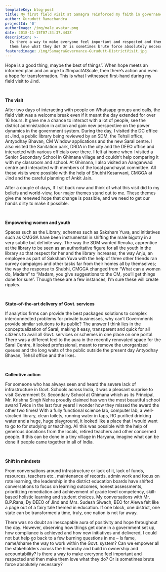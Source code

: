 ```yaml
---
templateKey: blog-post
title: My first field visit at Samagra reinforced my faith in governance
author: Gurudutt Ramachandra
projectId: '0'
authorImage: /img/male_avatar.png
date: 2018-11-15T07:34:37.443Z
description: >-
  Is there a way to make everyone feel important and respected and then make
  them love what they do? Or is sometimes brute force absolutely necessary?
featuredimage: /img/SamagraGovernance-Gurudutt-DistrictVisit.jpg
---
```

<p>Hope is a good thing, maybe the best of things&rdquo;. When hope meets an informed plan and an urge to #ImpactAtScale, then there&rsquo;s action and even a hope for transformation. This is what I witnessed first-hand during my field visit to Jind.</p><p>&nbsp;</p><p><strong>The visit</strong></p><p>After two days of interacting with people on Whatsapp groups and calls, the field visit was a welcome break even if it meant the day extended for over 16 hours. It gave me a chance to interact with a lot of people, see the district administration in action and gain new perspective on the power dynamics in the government system. During the day, I visited the DC office at Jind, a public library being reviewed by an SDM, the Tehsil office, Antyodhay Bhavan, CM Window applications and the new Saral centre. I also visited the Sanitation park, DRDA in the city and the DEEO office and interacted with various officials over there. I felt at home when I visited a Senior Secondary School in Ghimana village and couldn&rsquo;t help comparing it with my classroom and school. At Ghimana, I also visited an Aanganwadi centre and interacted with members of the local panchayat committee. All these visits were possible with the help of Shubhi Kesarwani, CMGGA at Jind and the careful planning of Ankit Jain.</p><p>After a couple of days, If I sit back now and think of what this visit did to my beliefs and world-view, four major themes stand out to me. These themes give me renewed hope that change is possible, and we need to get our hands dirty to make it possible.</p><p>&nbsp;</p><p><strong>Empowering women and youth</strong></p><p>Spaces such as the Library, schemes such as Saksham Yuva, and initiatives such as CMGGA have been instrumental in shifting the male bigotry in a very subtle but definite way. The way the SDM wanted Renuka, apprentice at the library to be seen as an authoritative figure for all the youth in the library so that respect for her and the library increases; the way Anju, an employee as part of Saksham Yuva with the help of three other friends ran survey campaigns and other tasks far from their homes all by themselves; the way the response to Shubhi, CMGGA changed from &ldquo;What can a women do, Madam&rdquo; to &ldquo;Madam, you give suggestions to the CM, you&rsquo;ll get things done for sure&rdquo;. Though these are a few instances, I&rsquo;m sure these will create ripples.</p><p>&nbsp;</p><p><strong>State-of-the-art delivery of Govt. services</strong></p><p>If analytics firms can provide the best packaged solutions to complex interconnected problems for private businesses, why can&rsquo;t Governments provide similar solutions to its public? The answer I think lies in the conceptualization of Saral, making it easy, transparent and quick for all citizens to avail all Govt. services or schemes in one place on one portal. There was a different feel to the aura in the recently renovated space for the Saral Centre, it looked professional, meant to remove the unorganized queues and the long waits of the public outside the present day Antyodhay Bhavan, Tehsil office and the likes.</p><p>&nbsp;</p><p><strong>Collective action</strong></p><p>For someone who has always seen and heard the severe lack of infrastructure in Govt. Schools across India, it was a pleasant surprise to visit Government Sr. Secondary School at Ghimana which as its Principal, Mr. Krishna Singh Nehra proudly claimed has won the most beautiful school award Twice in the last four years! I wonder how they missed the award the other two times! With a fully functional science lab, computer lab, a well-stocked library, clean toilets, running water in taps, RO purified drinking water and a huge, huge playground, it looked like a place that I would want to go to for studying or teaching. All this was possible with the help of generous donations from the locals, retired teachers and other concerned people. If this can be done in a tiny village in Haryana, imagine what can be done if people came together in all of India.</p><p>&nbsp;</p><p><strong>Shift in mindsets</strong></p><p>From conversations around infrastructure or lack of it, lack of funds, resources, teachers etc., maintenance of records, admin work and focus on rote learning, the leadership in the district education boards have shifted conversations to focus on learning outcomes, honest assessments, prioritizing remediation and achievement of grade level competency, skill-based holistic learning and student choices. My conversations with Mr. B.P.Rana, Dy DEEO of Jind and Mrs. Sudesh Siwach, BEO for Alewa felt like a page out of a fairy tale themed in education. If one block, one district, one state can be transformed a time, truly, one nation is not far away.</p><p>There was no doubt an inescapable aura of positivity and hope throughout the day. However, observing how things get done in a government set up, how compliance is achieved and how new initiatives and delivered, I could not but help go back to a few burning questions in me &ndash; Is fame, name/shame the way to work within the Govt. system? Can we empower all the stakeholders across the hierarchy and build in ownership and accountability? Is there a way to make everyone feel important and respected and then make them love what they do? Or is sometimes brute force absolutely necessary?</p>
